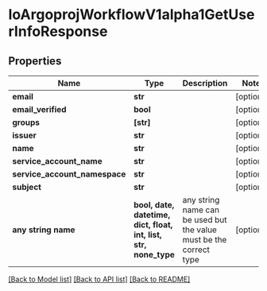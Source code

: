 # IoArgoprojWorkflowV1alpha1GetUserInfoResponse


## Properties
Name | Type | Description | Notes
------------ | ------------- | ------------- | -------------
**email** | **str** |  | [optional] 
**email_verified** | **bool** |  | [optional] 
**groups** | **[str]** |  | [optional] 
**issuer** | **str** |  | [optional] 
**name** | **str** |  | [optional] 
**service_account_name** | **str** |  | [optional] 
**service_account_namespace** | **str** |  | [optional] 
**subject** | **str** |  | [optional] 
**any string name** | **bool, date, datetime, dict, float, int, list, str, none_type** | any string name can be used but the value must be the correct type | [optional]

[[Back to Model list]](../README.md#documentation-for-models) [[Back to API list]](../README.md#documentation-for-api-endpoints) [[Back to README]](../README.md)


